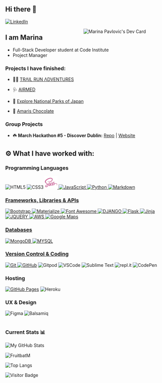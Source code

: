## Hi there 👋

[![LinkedIn](https://img.shields.io/badge/LinkedIn%20-%230A66C2.svg?&style=for-the-badge&logo=LinkedIn&logoColor=FFFFFF)](https://www.linkedin.com/in/marina-pavlovic-3855098/)

<a href="https://app.daily.dev/Fruitbat" target="_blank">
  <img 
       width="256"
       align="right"
       src="https://api.daily.dev/devcards/56c6d0a1ff1244a08cb2222a2d405905.png?r=xkn" 
       alt="Marina Pavlovic's Dev Card"/>
</a>

## I am Marina
- Full-Stack Developer student at Code Institute
- Project Manager

### Projects I have finished:

- :running_woman: [TRΛIL RUN ΛDVENTURES](https://trail-run-adventures.herokuapp.com/)

- :stethoscope: [AIRMED](http://airmed-doc-app.herokuapp.com/)

- :japan: [Explore National Parks of Japan](https://fruitbatm.github.io/explore-national-parks-of-japan/)

- :chocolate_bar: [Amaris Chocolate](https://fruitbatm.github.io/amaris-chocolate/)

### Group Projects
- :shamrock: <strong>March Hackathon #5 - Discover Dublin:</strong> </strong><a href="https://github.com/cnridley/the-mighty-bits-hackathon-proj" alt="Discover Dublin Repo" target="_blank" rel="noopener noreferrer">Repo</a> | <a href="https://paddys-quiz.herokuapp.com/" alt="Discover Dublin trivia game website" target="_blank" rel="noopener noreferrer">Website</a>

## :gear: What I have worked with:
### Programming Languages
![HTML5](https://img.shields.io/badge/HTML5%20-%23E34F26.svg?&style=for-the-badge&logo=HTML5&logoColor=FFFFFF)
![CSS3](https://img.shields.io/badge/CSS3%20-%231572B6.svg?&style=for-the-badge&logo=CSS3&logoColor=FFFFFF)
<a href="https://sass-lang.com" target="_blank"> 
  <img src="https://raw.githubusercontent.com/devicons/devicon/master/icons/sass/sass-original.svg" alt="sass" width="40" height="40" />
![JavaScript](https://img.shields.io/badge/JavaScript%20-%23323330.svg?&style=for-the-badge&logo=JavaScript&logoColor=F7DF1E)
![Python](https://img.shields.io/badge/Python%20-%23004D7A.svg?&style=for-the-badge&logo=python&logoColor=ffdf76)
![Markdown](https://img.shields.io/badge/Markdown%20-%23000000.svg?&style=for-the-badge&logo=Markdown&logoColor=FFFFFF)

### Frameworks, Libraries & APIs
![Bootstrap](https://img.shields.io/badge/Bootstrap%20-%23563D7C.svg?&style=for-the-badge&logo=Bootstrap&logoColor=FFFFFF)
![Materialize](https://img.shields.io/badge/Materialize%20-%23EE6E73.svg?&style=for-the-badge&logo=Materialize&logoColor=FFFFFF)
![Font Awesome](https://img.shields.io/badge/Font%20Awesome%20-%23339AF0.svg?&style=for-the-badge&logo=Font%20Awesome&logoColor=FFFFFF)
![DJANGO](https://img.shields.io/badge/Django-092E20?style=for-the-badge&logo=django&logoColor=white)
![Flask](https://img.shields.io/badge/Flask%20-%23000000.svg?&style=for-the-badge&logo=Flask&logoColor=FFFFFF)
![Jinja](https://img.shields.io/badge/Jinja%20-%23000000.svg?&style=for-the-badge&logo=Jinja&logoColor=B41717)
![JQUERY](https://img.shields.io/badge/jQuery-0769AD?style=for-the-badge&logo=jquery&logoColor=white)
![AWS](https://img.shields.io/badge/Amazon_AWS-232F3E?style=for-the-badge&logo=amazon-aws&logoColor=white)
![Google Maps](https://img.shields.io/badge/Google%20Maps%20-%234285F4.svg?&style=for-the-badge&logo=Google%20Maps&logoColor=FFFFFF)

### Databases
![MongoDB](https://img.shields.io/badge/MongoDB%20-%233F2E1E.svg?&style=for-the-badge&logo=MongoDB&logoColor=47A248)
![MYSQL](https://img.shields.io/badge/MySQL-00000F?style=for-the-badge&logo=mysql&logoColor=white)

### Version Control & Coding
![Git](https://img.shields.io/badge/Git%20-%23302F2F.svg?&style=for-the-badge&logo=Git&logoColor=F05032)
[![GitHub](https://img.shields.io/badge/GitHub%20-%23181717.svg?&style=for-the-badge&logo=GitHub&logoColor=FFFFFF)](https://github.com/FruitbatM)
![Gitpod](https://img.shields.io/badge/Gitpod%20-%231D1D1D.svg?&style=for-the-badge&logo=Gitpod&logoColor=1AA6E4)
![VSCode](https://img.shields.io/badge/VSCode%20-%232B2B30.svg?&style=for-the-badge&logo=Visual%20Studio%20Code&logoColor=007ACC)
![Sublime Text](https://img.shields.io/badge/sublime_text-%23575757.svg?&style=for-the-badge&logo=sublime-text&logoColor=important)
![repl.it](https://img.shields.io/badge/repl.it%20-%23101B30.svg?&style=for-the-badge&logo=repl.it&logoColor=93969C)
![CodePen](https://img.shields.io/badge/CodePen%20-%23000000.svg?&style=for-the-badge&logo=CodePen&logoColor=FFFFFF)

### Hosting 
[![GitHub Pages](https://img.shields.io/badge/GitHub%20Pages%20-%23181717.svg?&style=for-the-badge&logo=GitHub&logoColor=FFFFFF)](https://github.com/FruitbatM)
![Heroku](https://img.shields.io/badge/Heroku%20-%23430098.svg?&style=for-the-badge&logo=Heroku&logoColor=FFFFFF)
<br>
### UX & Design
![Figma](https://img.shields.io/badge/Figma%20-%23EE6E73.svg?&style=for-the-badge&logo=Figma&logoColor=FFFFFF)
![Balsamiq](https://img.shields.io/badge/Balsamiq%20-%23A60000.svg?&style=for-the-badge&logo=Balsamiq&logoColor=FFFFFF)
<br>
<br>
### Current Stats 📊
<img alt="My GitHub Stats" src="https://github-readme-stats.vercel.app/api?username=FruitbatM&show_icons=true&hide_border=true" />

<p><img align="center" src="https://github-readme-streak-stats.herokuapp.com/?user=FruitbatM&" alt="FruitbatM" /></p>
  
![Top Langs](https://github-readme-stats.vercel.app/api/top-langs/?username=FruitbatM&hide=TeX&layout=compact)

![Visitor Badge](https://visitor-badge.laobi.icu/badge?page_id=FruitbatM)
  
<!--
**FruitbatM/FruitbatM** is a ✨ _special_ ✨ repository because its `README.md` (this file) appears on your GitHub profile.

Here are some ideas to get you started:

- 🔭 I’m currently working on ...
- 🌱 I’m currently learning ...
- 👯 I’m looking to collaborate on ...
- 🤔 I’m looking for help with ...
- 💬 Ask me about ...
- 📫 How to reach me: ...
- 😄 Pronouns: ...
- ⚡ Fun fact: ...
-->

